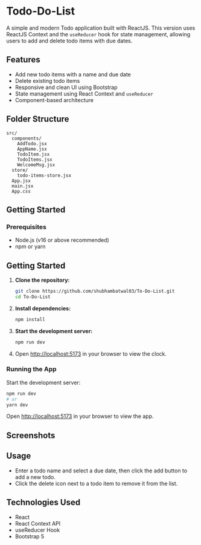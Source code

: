 # Todo-Do-List

A simple and modern Todo application built with ReactJS. This version uses ReactJS Context and the `useReducer` hook for state management, allowing users to add and delete todo items with due dates.

## Features

- Add new todo items with a name and due date
- Delete existing todo items
- Responsive and clean UI using Bootstrap
- State management using React Context and `useReducer`
- Component-based architecture

## Folder Structure

```
src/
  components/
    AddTodo.jsx
    AppName.jsx
    TodoItem.jsx
    TodoItems.jsx
    WelcomeMsg.jsx
  store/
    todo-items-store.jsx
  App.jsx
  main.jsx
  App.css
```

## Getting Started

### Prerequisites

- Node.js (v16 or above recommended)
- npm or yarn

## Getting Started

1. **Clone the repository:**
   ```bash
   git clone https://github.com/shubhambatwal03/To-Do-List.git
   cd To-Do-List
   ```

2. **Install dependencies:**
   ```bash
   npm install
   ```

3. **Start the development server:**
   ```bash
   npm run dev
   ```

4. Open [http://localhost:5173](http://localhost:5173) in your browser to view the clock.

### Running the App

Start the development server:

```sh
npm run dev
# or
yarn dev
```

Open [http://localhost:5173](http://localhost:5173) in your browser to view the app.

## Screenshots


## Usage

- Enter a todo name and select a due date, then click the add button to add a new todo.
- Click the delete icon next to a todo item to remove it from the list.

## Technologies Used

- React
- React Context API
- useReducer Hook
- Bootstrap 5


